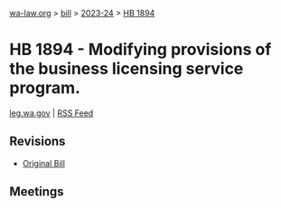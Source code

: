 [wa-law.org](/) > [bill](/bill/) > [2023-24](/bill/2023-24/) > [HB 1894](/bill/2023-24/hb/1894/)

# HB 1894 - Modifying provisions of the business licensing service program.
[leg.wa.gov](https://app.leg.wa.gov/billsummary?BillNumber=1894&Year=2023&Initiative=false) | [RSS Feed](./rss.xml)

## Revisions
* [Original Bill](1/)

## Meetings